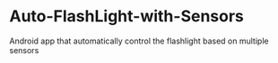 # Auto-FlashLight-with-Sensors
Android app that automatically control the flashlight based on multiple sensors
